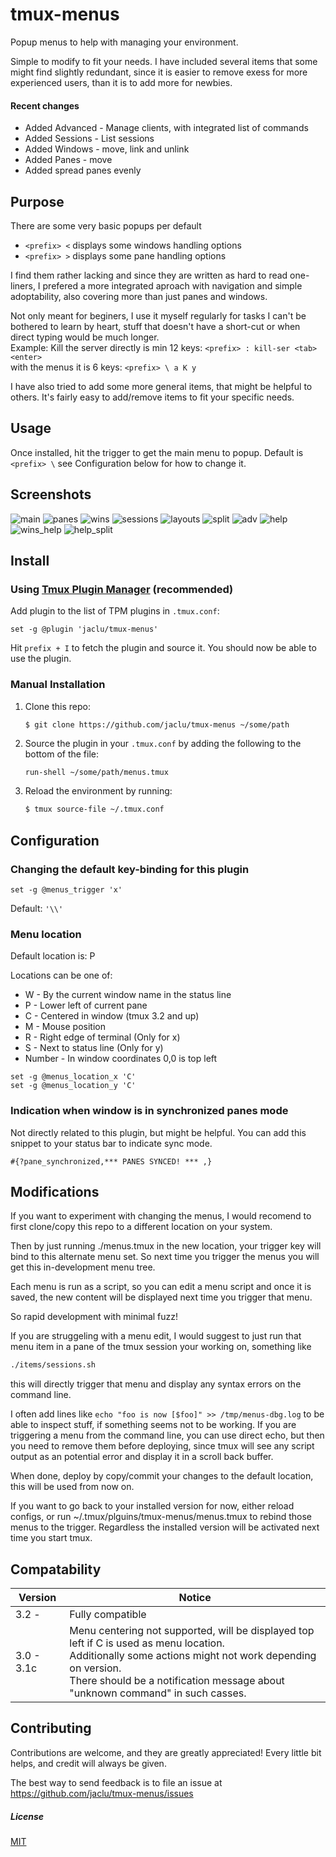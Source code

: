 # tmux-menus

Popup menus to help with managing your environment.

Simple to modify to fit your needs. I have included several items that some might find slightly redundant, since it is easier to remove exess for more experienced users, than it is to add more for newbies.

#### Recent changes

- Added Advanced - Manage clients, with integrated list of commands
- Added Sessions - List sessions
- Added Windows - move, link and unlink
- Added Panes - move
- Added spread panes evenly

## Purpose

There are some very basic popups per default<br> 

* ``` <prefix> < ``` displays some windows handling options
* ``` <prefix> > ``` displays some pane handling options

I find them rather lacking and since they are written as hard to read one-liners, I prefered a more integrated aproach with navigation and simple adoptability, also covering more than just panes and windows.

Not only meant for beginers, I use it myself regularly for tasks I can't be bothered to learn by heart, stuff that doesn't have a short-cut or when direct typing would be much longer.<br>
Example: Kill the server directly is min 12 keys: ``` <prefix> : kill-ser <tab> <enter> ``` <br>
with the menus it is 6 keys: ```<prefix> \ a K y ``` <br>
  
I have also tried to add some more general items, that might be helpful to others. It's fairly easy to add/remove items to fit your specific needs.


## Usage

Once installed, hit the trigger to get the main menu to popup.
Default is ``` <prefix> \ ``` see Configuration below for how to change it.


## Screenshots

![main](/screenshots/main.png)
![panes](/screenshots/panes.png)
![wins](/screenshots/windows.png)
![sessions](/screenshots/sessions.png)
![layouts](/screenshots/layouts.png)
![split](/screenshots/split_view.png)
![adv](/screenshots/advanced.png)
![help](/screenshots/help.png)
![wins_help](/screenshots/windows_help.png)
![help_split](/screenshots/help_split.png)


## Install

### Using [Tmux Plugin Manager](https://github.com/tmux-plugins/tpm) (recommended)

Add plugin to the list of TPM plugins in `.tmux.conf`:

```tmux
set -g @plugin 'jaclu/tmux-menus'
```

Hit `prefix + I` to fetch the plugin and source it. You should now be able to use the plugin.

### Manual Installation

1. Clone this repo:

    ```bash
    $ git clone https://github.com/jaclu/tmux-menus ~/some/path
    ```

2. Source the plugin in your `.tmux.conf` by adding the following to the bottom of the file:

    ```tmux
    run-shell ~/some/path/menus.tmux
    ```

3. Reload the environment by running:

    ```bash
    $ tmux source-file ~/.tmux.conf
    ```

## Configuration

### Changing the default key-binding for this plugin

```
set -g @menus_trigger 'x'
```

Default: `'\\'`

### Menu location

Default location is: P

Locations can be one of:

 * W - By the current window name in the status line
 * P - Lower left of current pane
 * C - Centered in window (tmux 3.2 and up)
 * M - Mouse position
 * R - Right edge of terminal (Only for x)
 * S - Next to status line (Only for y)
 * Number - In window coordinates 0,0 is top left

```tmux
set -g @menus_location_x 'C'
set -g @menus_location_y 'C'
```


### Indication when window is in synchronized panes mode

Not directly related to this plugin, but might be helpful. You can add this snippet to your status bar to indicate sync mode.

```
#{?pane_synchronized,*** PANES SYNCED! *** ,}
```


## Modifications

If you want to experiment with changing the menus, I would recomend to first clone/copy this repo to a different location on your system.

Then by just running ./menus.tmux in the new location, your trigger key will bind to this alternate menu set. 
So next time you trigger the menus you will get this in-development menu tree.

Each menu is run as a script, so you can edit a menu script and once it is saved, the new content will be displayed next time you trigger that menu.

So rapid development with minimal fuzz!

If you are struggeling with a menu edit, I would suggest to just run that menu item in a pane of the tmux session your working on, something like

```bash
./items/sessions.sh
```
this will directly trigger that menu and display any syntax errors on the command line.

I often add lines like ``` echo "foo is now [$foo]" >> /tmp/menus-dbg.log ``` to be able to inspect stuff, if something seems not to be working.
If you are triggering a menu from the command line, you can use direct echo, but then you need to remove them before deploying, since tmux will see any script output as an potential error and display it in a scroll back buffer.

When done, deploy by copy/commit your changes to the default location, this will be used from now on.

If you want to go back to your installed version for now, either reload configs, or run ~/.tmux/plguins/tmux-menus/menus.tmux to rebind those menus to the trigger. Regardless the installed version will be activated next time you start tmux.


## Compatability

| Version| Notice |
| -------| ------------- |
| 3.2 -   | Fully compatible  |
| 3.0 - 3.1c | Menu centering not supported, will be displayed top left if C is used as menu location. <br>Additionally some actions might not work depending on version. <br> There should be a notification message about "unknown command" in such casses. |


## Contributing

Contributions are welcome, and they are greatly appreciated! Every little bit helps, and credit will always be given.

The best way to send feedback is to file an issue at https://github.com/jaclu/tmux-menus/issues


##### License

[MIT](LICENSE.md)
